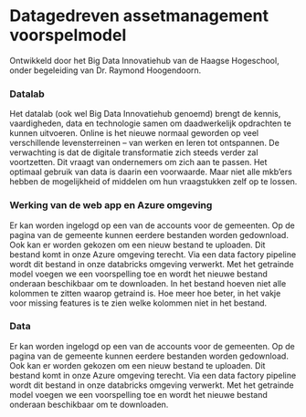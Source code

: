 # Datagedreven assetmanagement voorspelmodel 
Ontwikkeld door het Big Data Innovatiehub van de Haagse Hogeschool, onder begeleiding van Dr. Raymond Hoogendoorn. 

### Datalab
Het datalab (ook wel Big Data Innovatiehub genoemd) brengt de kennis, vaardigheden, data en technologie samen om daadwerkelijk opdrachten te kunnen uitvoeren. Online is het nieuwe normaal geworden op veel verschillende levensterreinen – van werken en leren tot ontspannen. De verwachting is dat de digitale transformatie zich steeds verder zal voortzetten. Dit vraagt van ondernemers om zich aan te passen. Het optimaal gebruik van data is daarin een voorwaarde. Maar niet alle mkb’ers hebben de mogelijkheid of middelen om hun vraagstukken zelf op te lossen.

### Werking van de web app en Azure omgeving
Er kan worden ingelogd op een van de accounts voor de gemeenten. Op de pagina van de gemeente kunnen eerdere bestanden worden gedownload. Ook kan er worden gekozen om een nieuw bestand te uploaden. Dit bestand komt in onze Azure omgeving terecht. Via een data factory pipeline wordt dit bestand in onze databricks omgeving verwerkt. Met het getrainde model voegen we een voorspelling toe en wordt het nieuwe bestand onderaan beschikbaar om te downloaden.
In het bestand hoeven niet alle kolommen te zitten waarop getraind is. Hoe meer hoe beter, in het vakje voor missing features is te zien welke kolommen niet in het bestand.

### Data
Er kan worden ingelogd op een van de accounts voor de gemeenten. Op de pagina van de gemeente kunnen eerdere bestanden worden gedownload. Ook kan er worden gekozen om een nieuw bestand te uploaden. Dit bestand komt in onze Azure omgeving terecht. Via een data factory pipeline wordt dit bestand in onze databricks omgeving verwerkt. Met het getrainde model voegen we een voorspelling toe en wordt het nieuwe bestand onderaan beschikbaar om te downloaden.
